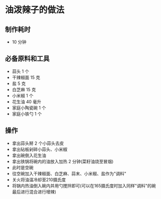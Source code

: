 # 油泼辣子的做法

## 制作耗时

- 10 分钟

## 必备原料和工具

- 蒜头 1 个
- 干辣椒面 15 克
- 盐 5 克
- 白芝麻 15 克
- 小米椒 1 个
- 花生油 40 毫升
- 家庭小陶瓷碗 1 个
- 家庭小铁勺 1 个

## 操作

- 拿出蒜头掰 2 个小蒜头去皮
- 拿出砧板剁碎小蒜头、小米椒
- 拿出碗倒入花生油
- 拿出铁锅将碗内的油放入加热 2 分钟(菜籽油烧至冒烟)
- 此时是空碗
- 往空碗加入干辣椒面、白芝麻、蒜末、小米椒、盐作为"调料"
- 关火将油温冷却至210摄氏度
- 将锅内热油倒入碗内并用勺搅拌即可(可以在165摄氏度时加入同样"调料"的碗最后进行混合进行增辣)
